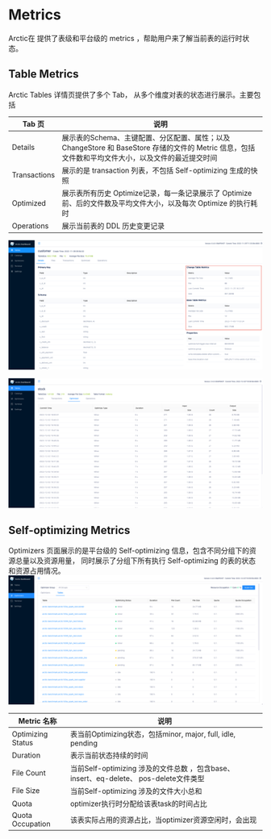 # Metrics

Arctic在 提供了表级和平台级的 metrics ，帮助用户来了解当前表的运行时状态。
## Table Metrics
Arctic Tables 详情页提供了多个 Tab， 从多个维度对表的状态进行展示。主要包括

| **Tab 页**   | **说明**                                               |
| ------------ | ------------------------------------------------------------ |
| Details      | 展示表的Schema、主键配置、分区配置、属性；以及 ChangeStore 和 BaseStore 存储的文件的 Metric 信息，包括文件数和平均文件大小，以及文件的最近提交时间 |
| Transactions | 展示的是 transaction 列表，不包括 Self-optimizing 生成的快照                                    |
| Optimized    | 展示表所有历史 Optimize记录，每一条记录展示了 Optimize 前、后的文件数及平均文件大小，以及每次 Optimize 的执行耗时 |
| Operations   | 展示当前表的 DDL 历史变更记录                                |

![table-details](../images/admin/table_metrics.png)

![table-optimize-history](../images/admin/table_optimizer_history.png)

## Self-optimizing Metrics
Optimizers 页面展示的是平台级的 Self-optimizing 信息，包含不同分组下的资源总量以及资源用量， 同时展示了分组下所有执行 Self-optimizing 的表的状态和资源占用情况。
![optimizing-metrics](../images/admin/optimizer_metrics.png)

| **Metric 名称**   | **说明**                                                     |
| ----------------- | ------------------------------------------------------------ |
| Optimizing Status | 表当前Optimizing状态，包括minor, major, full, idle, pending  |
| Duration          | 表示当前状态持续的时间                                       |
| File Count        | 当前Self-optimizing 涉及的文件总数 ，包含base、insert、eq-delete、 pos-delete文件类型 |
| File Size         | 当前Self-optimizing 涉及的文件大小总和                       |
| Quota             | optimizer执行时分配给该表task的时间占比                      |
| Quota Occupation  | 该表实际占用的资源占比，当optimizer资源空闲时，会出现        |


